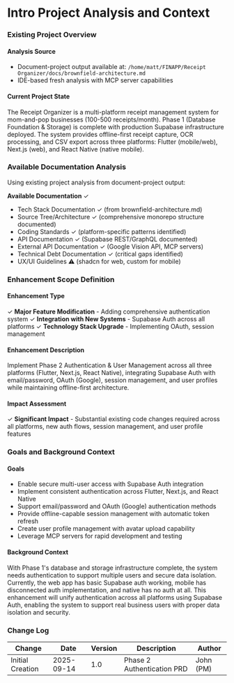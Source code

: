 # Intro Project Analysis and Context

### Existing Project Overview

#### Analysis Source
- Document-project output available at: `/home/matt/FINAPP/Receipt Organizer/docs/brownfield-architecture.md`
- IDE-based fresh analysis with MCP server capabilities

#### Current Project State

The Receipt Organizer is a multi-platform receipt management system for mom-and-pop businesses (100-500 receipts/month). Phase 1 (Database Foundation & Storage) is complete with production Supabase infrastructure deployed. The system provides offline-first receipt capture, OCR processing, and CSV export across three platforms: Flutter (mobile/web), Next.js (web), and React Native (native mobile).

### Available Documentation Analysis

Using existing project analysis from document-project output:

**Available Documentation** ✓
- Tech Stack Documentation ✓ (from brownfield-architecture.md)
- Source Tree/Architecture ✓ (comprehensive monorepo structure documented)
- Coding Standards ✓ (platform-specific patterns identified)
- API Documentation ✓ (Supabase REST/GraphQL documented)
- External API Documentation ✓ (Google Vision API, MCP servers)
- Technical Debt Documentation ✓ (critical gaps identified)
- UX/UI Guidelines ⚠️ (shadcn for web, custom for mobile)

### Enhancement Scope Definition

#### Enhancement Type
✓ **Major Feature Modification** - Adding comprehensive authentication system
✓ **Integration with New Systems** - Supabase Auth across all platforms
✓ **Technology Stack Upgrade** - Implementing OAuth, session management

#### Enhancement Description
Implement Phase 2 Authentication & User Management across all three platforms (Flutter, Next.js, React Native), integrating Supabase Auth with email/password, OAuth (Google), session management, and user profiles while maintaining offline-first architecture.

#### Impact Assessment
✓ **Significant Impact** - Substantial existing code changes required across all platforms, new auth flows, session management, and user profile features

### Goals and Background Context

#### Goals
- Enable secure multi-user access with Supabase Auth integration
- Implement consistent authentication across Flutter, Next.js, and React Native
- Support email/password and OAuth (Google) authentication methods
- Provide offline-capable session management with automatic token refresh
- Create user profile management with avatar upload capability
- Leverage MCP servers for rapid development and testing

#### Background Context
With Phase 1's database and storage infrastructure complete, the system needs authentication to support multiple users and secure data isolation. Currently, the web app has basic Supabase auth working, mobile has disconnected auth implementation, and native has no auth at all. This enhancement will unify authentication across all platforms using Supabase Auth, enabling the system to support real business users with proper data isolation and security.

### Change Log

| Change | Date | Version | Description | Author |
|--------|------|---------|-------------|---------|
| Initial Creation | 2025-09-14 | 1.0 | Phase 2 Authentication PRD | John (PM) |
